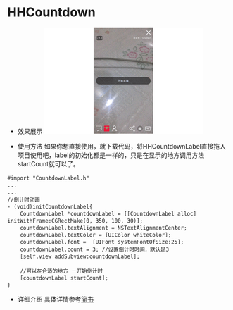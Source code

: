 # HHCountdown

* 效果展示
![image](https://github.com/Ccalary/HHCountdown/blob/master/1828346-62eac21e41136234.gif)


* 使用方法
如果你想直接使用，就下载代码，将HHCountdownLabel直接拖入项目使用吧，label的初始化都是一样的，只是在显示的地方调用方法startCount就可以了。
```
#import "CountdownLabel.h"
...
...
//倒计时动画
- (void)initCountdownLabel{
    CountdownLabel *countdownLabel = [[CountdownLabel alloc] initWithFrame:CGRectMake(0, 350, 100, 30)];
    countdownLabel.textAlignment = NSTextAlignmentCenter;
    countdownLabel.textColor = [UIColor whiteColor];
    countdownLabel.font =  [UIFont systemFontOfSize:25];
    countdownLabel.count = 3; //设置倒计时时间，默认是3 
    [self.view addSubview:countdownLabel];
    
    //可以在合适的地方 －开始倒计时
    [countdownLabel startCount];
}
```
* 详细介绍
具体详情参考[简书](http://www.jianshu.com/p/cfc874597525)
